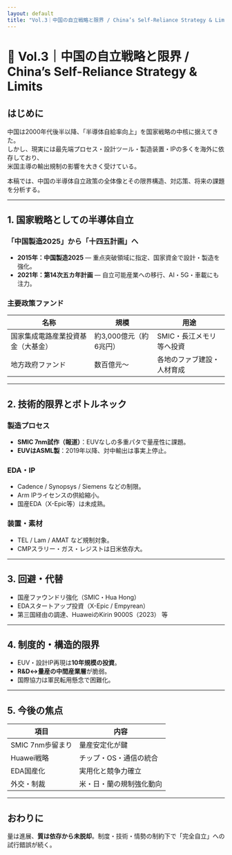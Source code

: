 ```yaml
---
layout: default
title: "Vol.3｜中国の自立戦略と限界 / China’s Self-Reliance Strategy & Limits"
---
```


# 📘 Vol.3｜中国の自立戦略と限界 / China’s Self-Reliance Strategy & Limits

## はじめに
中国は2000年代後半以降、「半導体自給率向上」を国家戦略の中核に据えてきた。  
しかし、現実には最先端プロセス・設計ツール・製造装置・IPの多くを海外に依存しており、  
米国主導の輸出規制の影響を大きく受けている。

本稿では、中国の半導体自立政策の全体像とその限界構造、対応策、将来の課題を分析する。

---

## 1. 国家戦略としての半導体自立

### 「中国製造2025」から「十四五計画」へ
- **2015年：中国製造2025** — 重点突破領域に指定、国家資金で設計・製造を強化。  
- **2021年：第14次五カ年計画** — 自立可能産業への移行、AI・5G・車載にも注力。

### 主要政策ファンド
| 名称 | 規模 | 用途 |
|---|---|---|
| 国家集成電路産業投資基金（大基金） | 約3,000億元（約6兆円） | SMIC・長江メモリ等へ投資 |
| 地方政府ファンド | 数百億元〜 | 各地のファブ建設・人材育成 |

---

## 2. 技術的限界とボトルネック

### 製造プロセス
- **SMIC 7nm試作（報道）**：EUVなしの多重パタで量産性に課題。  
- **EUVはASML製**：2019年以降、対中輸出は事実上停止。

### EDA・IP
- Cadence / Synopsys / Siemens などの制限。  
- Arm IPライセンスの供給縮小。  
- 国産EDA（X-Epic等）は未成熟。

### 装置・素材
- TEL / Lam / AMAT など規制対象。  
- CMPスラリー・ガス・レジストは日米依存大。

---

## 3. 回避・代替
- 国産ファウンドリ強化（SMIC・Hua Hong）  
- EDAスタートアップ投資（X-Epic / Empyrean）  
- 第三国経由の調達、HuaweiのKirin 9000S（2023） 等

---

## 4. 制度的・構造的限界
- EUV・設計IP再現は**10年規模の投資**。  
- **R&D↔量産の中間産業層**が脆弱。  
- 国際協力は軍民転用懸念で困難化。

---

## 5. 今後の焦点
| 項目 | 内容 |
|---|---|
| SMIC 7nm歩留まり | 量産安定化が鍵 |
| Huawei戦略 | チップ・OS・通信の統合 |
| EDA国産化 | 実用化と競争力確立 |
| 外交・制裁 | 米・日・蘭の規制強化動向 |

---

## おわりに
量は進展、**質は依存から未脱却**。制度・技術・情勢の制約下で「完全自立」への試行錯誤が続く。
